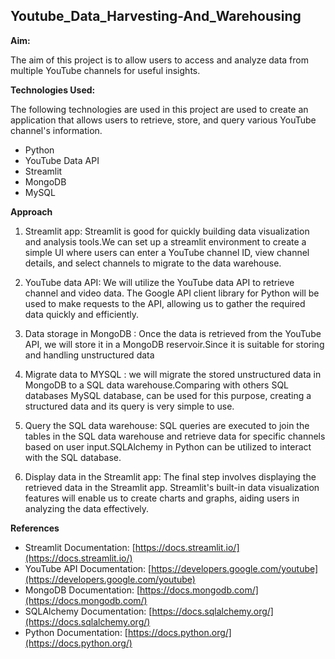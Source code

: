##  Youtube_Data_Harvesting-And_Warehousing

**Aim:**

 The aim of this project is to allow users to access and analyze data from multiple YouTube channels for  useful insights. 

**Technologies Used:**

The following technologies are used in this project are used to create an application that allows users to retrieve, store, and query various YouTube channel's information.
-    Python
- YouTube Data API
- Streamlit
- MongoDB 
- MySQL

**Approach**
1. Streamlit app: Streamlit is good for quickly building data visualization and analysis tools.We can set up a streamlit environment  to create a simple UI where users can enter a YouTube channel ID, view channel details, and select channels to migrate to the data warehouse.

2. YouTube data API: We will utilize the YouTube data API to retrieve channel and video data. The Google API client library for Python will be used to make requests to the API, allowing us to gather the required data quickly and efficiently.

3. Data storage in  MongoDB : Once the data is retrieved from the YouTube API, we will store it in a MongoDB reservoir.Since it is suitable  for storing and handling unstructured data

4. Migrate data to  MYSQL : we will migrate the stored unstructured data in MongoDB to a SQL data warehouse.Comparing with others SQL databases MySQL database, can be used for this purpose, creating a structured data and its query is very simple to use.

5. Query the SQL data warehouse: SQL queries are executed to join the tables in the SQL data warehouse and retrieve data for specific channels based on user input.SQLAlchemy in Python can be utilized to interact with the SQL database.

6. Display data in the Streamlit app: The final step involves displaying the retrieved data in the Streamlit app. Streamlit's built-in data visualization features will enable us to create charts and graphs, aiding users in analyzing the data effectively.


**References**

- Streamlit Documentation: [https://docs.streamlit.io/](https://docs.streamlit.io/)
- YouTube API Documentation: [https://developers.google.com/youtube](https://developers.google.com/youtube)
- MongoDB Documentation: [https://docs.mongodb.com/](https://docs.mongodb.com/)
- SQLAlchemy Documentation: [https://docs.sqlalchemy.org/](https://docs.sqlalchemy.org/)
- Python Documentation: [https://docs.python.org/](https://docs.python.org/)

